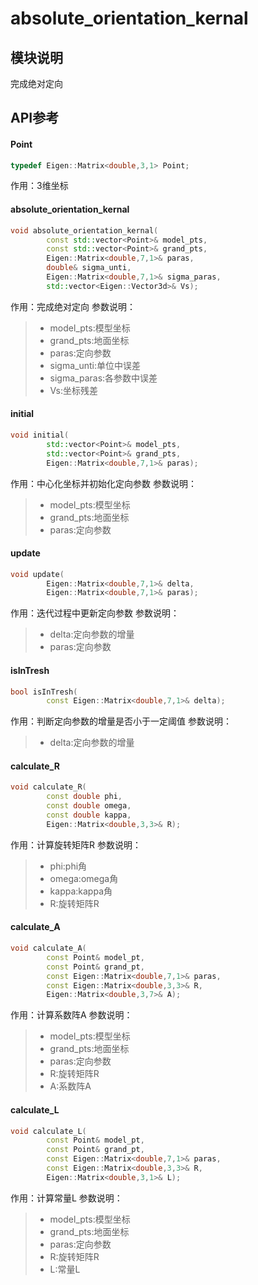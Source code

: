 # absolute_orientation_kernal

## 模块说明
完成绝对定向

## API参考

#### Point
``` c++
typedef Eigen::Matrix<double,3,1> Point;
```
作用：3维坐标

#### absolute_orientation_kernal
``` c++
void absolute_orientation_kernal(
        const std::vector<Point>& model_pts,
        const std::vector<Point>& grand_pts,
        Eigen::Matrix<double,7,1>& paras,
        double& sigma_unti,
        Eigen::Matrix<double,7,1>& sigma_paras,
        std::vector<Eigen::Vector3d>& Vs);
```
作用：完成绝对定向
参数说明：
> - model_pts:模型坐标
> - grand_pts:地面坐标
> - paras:定向参数
> - sigma_unti:单位中误差
> - sigma_paras:各参数中误差
> - Vs:坐标残差

#### initial
``` c++
void initial(
        std::vector<Point>& model_pts,
        std::vector<Point>& grand_pts,
        Eigen::Matrix<double,7,1>& paras);
```
作用：中心化坐标并初始化定向参数
参数说明：
> - model_pts:模型坐标
> - grand_pts:地面坐标
> - paras:定向参数

#### update
``` c++
void update(
        Eigen::Matrix<double,7,1>& delta,
        Eigen::Matrix<double,7,1>& paras);
```
作用：迭代过程中更新定向参数
参数说明：
> - delta:定向参数的增量
> - paras:定向参数

#### isInTresh
``` c++
bool isInTresh(
        const Eigen::Matrix<double,7,1>& delta);
```
作用：判断定向参数的增量是否小于一定阈值
参数说明：
> - delta:定向参数的增量

#### calculate_R
``` c++
void calculate_R(
        const double phi,
        const double omega,
        const double kappa,
        Eigen::Matrix<double,3,3>& R);
```
作用：计算旋转矩阵R
参数说明：
> - phi:phi角
> - omega:omega角
> - kappa:kappa角
> - R:旋转矩阵R

#### calculate_A
``` c++
void calculate_A(
        const Point& model_pt,
        const Point& grand_pt,
        const Eigen::Matrix<double,7,1>& paras,
        const Eigen::Matrix<double,3,3>& R,
        Eigen::Matrix<double,3,7>& A);
```
作用：计算系数阵A
参数说明：
> - model_pts:模型坐标
> - grand_pts:地面坐标
> - paras:定向参数
> - R:旋转矩阵R
> - A:系数阵A

#### calculate_L
``` c++
void calculate_L(
        const Point& model_pt,
        const Point& grand_pt,
        const Eigen::Matrix<double,7,1>& paras,
        const Eigen::Matrix<double,3,3>& R,
        Eigen::Matrix<double,3,1>& L);
```
作用：计算常量L
参数说明：
> - model_pts:模型坐标
> - grand_pts:地面坐标
> - paras:定向参数
> - R:旋转矩阵R
> - L:常量L
